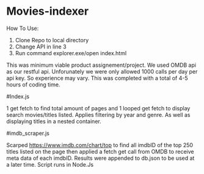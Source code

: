 # Movies-indexer

How To Use:
1. Clone Repo to local directory
2. Change API in line 3
3. Run command explorer.exe/open index.html

This was minimum viable product assignement/project. We used OMDB api as our restful api. Unforunately we were only allowed 1000 calls per day per api key. So experience may vary. This was completed with a total of 4-5 hours of coding time. 

#Index.js

1 get fetch to find total amount of pages and 1 looped get fetch to display search movies/titles listed. Applies filtering by year and genre. As well as displaying titles in a nested container. 

#imdb_scraper.js

Scarped https://www.imdb.com/chart/top to find all imdbID of the top 250 titles listed on the page then applied a fetch get call from OMDB to receive meta data of each imdbID. Results were appended to db.json to be used at a later time. Script runs in Node.Js
